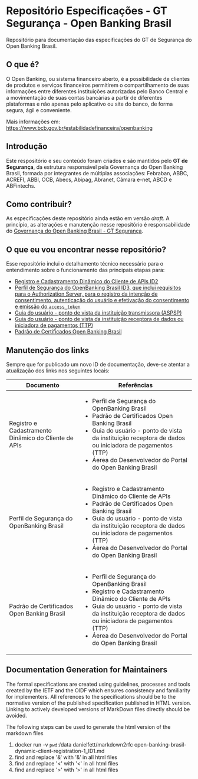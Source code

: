# Repositório Especificações - GT Segurança - Open Banking Brasil

Repositório para documentação das especificações do GT de Segurança do Open Banking Brasil.

## O que é?

O Open Banking, ou sistema financeiro aberto, é a possibilidade de clientes de produtos e serviços financeiros permitirem o compartilhamento de suas informações entre diferentes instituições autorizadas pelo Banco Central e a movimentação de suas contas bancárias a partir de diferentes plataformas e não apenas pelo aplicativo ou site do banco, de forma segura, ágil e conveniente.

Mais informações em: https://www.bcb.gov.br/estabilidadefinanceira/openbanking

## Introdução

Este respositório e seu conteúdo foram criados e são mantidos pelo **GT de Segurança**, da estrutura responsável pela Governança do Open Banking Brasil, formada por integrantes de múltiplas associações: Febraban, ABBC, ACREFI, ABBI, OCB, Abecs, Abipag, Abranet, Câmara e-net, ABCD e ABFintechs.

## Como contribuir?

As especificações deste repositório ainda estão em versão *draft*. A princípio, as alterações e manutenção nesse repositório é responsabilidade do [Governança do Open Banking Brasil - GT Segurança](mailto:gt-seguranca@openbankingbr.org).

## O que eu vou encontrar nesse repositório?

Esse repositório inclui o detalhamento técnico necessário para o entendimento sobre o funcionamento das principais etapas para:

 - [Registro e Cadastramento Dinâmico do Cliente de APIs ID2](https://openbanking-brasil.github.io/specs-seguranca/open-banking-brasil-dynamic-client-registration-1_ID2-ptbr.html)
 - [Perfil de Segurança do OpenBanking Brasil ID3, que inclui requisitos para o Authorization Server, para o registro da intenção de consentimento, autenticação do usuário e efetivação do consentimento e emissão do `access_token`](https://openbanking-brasil.github.io/specs-seguranca/open-banking-brasil-financial-api-1_ID3-ptbr.html)
 - [Guia do usuário - ponto de vista da instituição transmissora (ASPSP)](https://openbanking-brasil.github.io/specs-seguranca/aspsp-user-guide-ptbr.html)
 - [Guia do usuário - ponto de vista da instituição receptora de dados ou iniciadora de pagamentos (TTP)](https://openbanking-brasil.github.io/specs-seguranca/tpp-user-guide-ptbr.html)
 - [Padrão de Certificados Open Banking Brasil](https://openbanking-brasil.github.io/specs-seguranca/open-banking-brasil-certificate-standards-1_ID1-ptbr.html)

## Manutenção dos links

Sempre que for publicado um novo ID de documentação, deve-se atentar a atualização dos links nos seguintes locais:

|Documento|Referências|
|------------------------------------------|---------------------------------------------------------------------------------------------------|
|Registro e Cadastramento Dinâmico do Cliente de APIs|<ul><li>Perfil de Segurança do OpenBanking Brasil</li><li>Padrão de Certificados Open Banking Brasil</li><li>Guia do usuário - ponto de vista da instituição receptora de dados ou iniciadora de pagamentos (TTP)</li><li>Áerea do Desenvolvedor do Portal do Open Banking Brasil</li></ul>|
|Perfil de Segurança do OpenBanking Brasil|<ul><li>Registro e Cadastramento Dinâmico do Cliente de APIs</li><li>Padrão de Certificados Open Banking Brasil</li><li>Guia do usuário - ponto de vista da instituição receptora de dados ou iniciadora de pagamentos (TTP)</li><li>Áerea do Desenvolvedor do Portal do Open Banking Brasil</li></ul>|
|Padrão de Certificados Open Banking Brasil|<ul><li>Perfil de Segurança do OpenBanking Brasil</li><li>Registro e Cadastramento Dinâmico do Cliente de APIs</li><li>Guia do usuário - ponto de vista da instituição receptora de dados ou iniciadora de pagamentos (TTP)</li><li>Áerea do Desenvolvedor do Portal do Open Banking Brasil</li></ul>|

## Documentation Generation for Maintainers

The formal specifications are created using guidelines, processes and tools created by the IETF and the OIDF which ensures consistency and familiarity for implementers. All references to the specifications should be to the normative version of the published specification published in HTML version. Linking to actively developed versions of MarkDown files directly should be avoided.

The following steps can be used to generate the html version of the markdown files

1. docker run -v `pwd`:/data danielfett/markdown2rfc open-banking-brasil-dynamic-client-registration-1_ID1.md
2. find and replace '&amp;' with '&' in all html files
3. find and replace '&lt;' with '<' in all html files
4. find and replace '&gt;' with '>' in all html files
